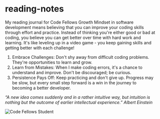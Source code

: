 # reading-notes
My reading journal for Code Fellows
Growth Mindset in software development means believing that you can improve your coding skills through effort and practice. Instead of thinking you're either good or bad at coding, you believe you can get better over time with hard work and learning. It's like leveling up in a video game - you keep gaining skills and getting better with each challenge!
1. Embrace Challenges: Don't shy away from difficult coding problems. They're opportunities to learn and grow.
2. Learn from Mistakes: When I make coding errors, it's a chance to understand and improve. Don't be discouraged; be curious.
3. Persistence Pays Off: Keep practicing and don't give up. Progress may be slow, but every small step forward is a win in the journey to becoming a better developer.

_“A new idea comes suddenly and in a rather intuitive way, but intuition is nothing but the outcome of earlier intellectual experience.”_
_Albert Einstein_

![Code Fellows Student](https://secure.meetupstatic.com/photos/event/5/1/4/c/600_473360812.jpeg)
